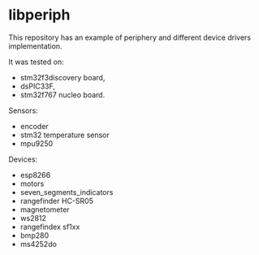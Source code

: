 # libperiph

This repository has an example of periphery and different device drivers implementation.

It was tested on:
- stm32f3discovery board,
- dsPIC33F,
- stm32f767 nucleo board.

Sensors:
- encoder
- stm32 temperature sensor
- mpu9250

Devices:
- esp8266
- motors
- seven_segments_indicators
- rangefinder HC-SR05
- magnetometer
- ws2812
- rangefindex sf1xx
- bmp280
- ms4252do

